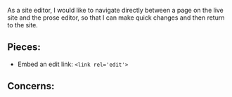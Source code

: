 ---
---

As a site editor, I would like to navigate directly between a page on the live site and the prose editor, so that I can make quick changes and then return to the site.

## Pieces:

 * Embed an edit link: `<link rel='edit'>`

## Concerns: